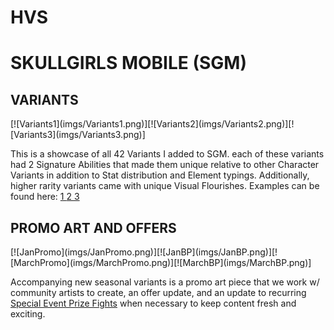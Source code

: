 # HVS
 
<h1> SKULLGIRLS MOBILE (SGM)</h1>

<h2> VARIANTS </h2>
[![Variants1](imgs/Variants1.png)][![Variants2](imgs/Variants2.png)][![Variants3](imgs/Variants3.png)]
<p>This is a showcase of all 42 Variants I added to SGM. each of these variants had 2 Signature Abilities that made them unique relative to other Character Variants in addition to Stat distribution and Element typings. Additionally, higher rarity variants came with unique Visual Flourishes. Examples can be found here: <a href="https://www.youtube.com/watch?v=EwFHLaNsHsM">1 </a><a href="https://youtu.be/9sA8Di9PE-4">2 </a><a href="https://youtu.be/Oa85PSxzB8Y">3</a></p>

<h2> PROMO ART AND OFFERS </h2>
[![JanPromo](imgs/JanPromo.png)][![JanBP](imgs/JanBP.png)][![MarchPromo](imgs/MarchPromo.png)][![MarchBP](imgs/MarchBP.png)]
<p> Accompanying new seasonal variants is a promo art piece that we work w/ community artists to create, an offer update, and an update to recurring <a href="https://skullgirlsmobile.fandom.com/wiki/Prize_Fights#Special_Event_Prize_Fights">Special Event Prize Fights</a> when necessary to keep content fresh and exciting.</p>
